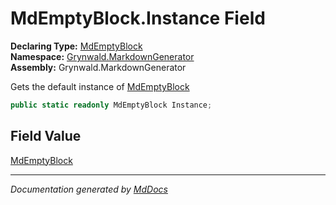 ﻿<!--  
  <auto-generated>   
    The contents of this file were generated by a tool.  
    Changes to this file may be list if the file is regenerated  
  </auto-generated>   
-->

# MdEmptyBlock.Instance Field

**Declaring Type:** [MdEmptyBlock](../index.md)  
**Namespace:** [Grynwald.MarkdownGenerator](../../index.md)  
**Assembly:** Grynwald.MarkdownGenerator

Gets the default instance of [MdEmptyBlock](../index.md)

```csharp
public static readonly MdEmptyBlock Instance;
```

## Field Value

[MdEmptyBlock](../index.md)

___

*Documentation generated by [MdDocs](https://github.com/ap0llo/mddocs)*
